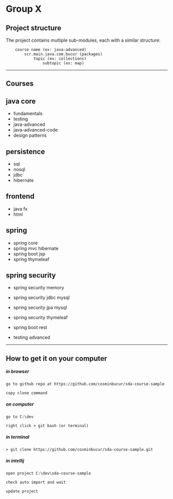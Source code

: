 # Group X

## Project structure
The project contains multiple sub-modules, each with a similar structure:

        course name (ex: java-advanced)
            scr.main.java.com.bucur (packages)
                topic (ex: collections)
                    subtopic (ex: map)

---

## Courses

## java core
- fundamentals
- testing
- java-advanced
- java-advanced-code
- design patterns

## persistence
- sql
- nosql
- jdbc
- hibernate
  
## frontend
- java fx
- html
  
## spring
- spring core
- spring mvc hibernate
- spring boot jsp
- spring thymeleaf

## spring security
- spring security memory
- spring security jdbc mysql
- spring security jpa mysql
- spring security thymeleaf

- spring boot rest
- testing advanced

---

## How to get it on your computer

##### in browser

	go to github repo at https://github.com/cosminbucur/sda-course-sample

	copy clone command

##### on computer
	go to C:\dev

	right click > git bash (or terminal)

##### in terminal
	> git clone https://github.com/cosminbucur/sda-course-sample.git

##### in intellij
	open project C:\dev\sda-course-sample

	check auto import and wait

	update project
